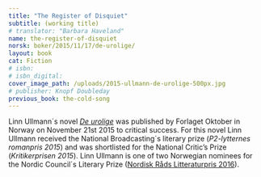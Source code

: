```yaml
---
title: "The Register of Disquiet"
subtitle: (working title)
# translator: "Barbara Haveland"
name: the-register-of-disquiet
norsk: boker/2015/11/17/de-urolige/
layout: book
cat: Fiction
# isbn:
# isbn_digital:
cover_image_path: /uploads/2015-ullmann-de-urolige-500px.jpg
# publisher: Knopf Doubleday
previous_book: the-cold-song
---
```

Linn Ullmann´s novel [*De urolige*](/en/books/2016/02/18/the-register-of-disquiet/) was published by Forlaget Oktober in Norway on November 21st 2015 to critical success. For this novel Linn Ullmann received the National Broadcasting´s literary prize (*P2-lytternes romanpris 2015*) and was shortlisted for the National Critic’s Prize (*Kritikerprisen 2015*). Linn Ullmann is one of two Norwegian nominees for the Nordic Council´s Literary Prize ([Nordisk Råds Litteraturpris 2016](http://www.norden.org/no/aktuelt/nyheter/14-nominerte-til-nordisk-raads-litteraturpris-2016)).
